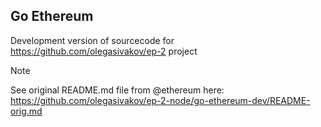 ## Go Ethereum

Development version of sourcecode for https://github.com/olegasivakov/ep-2 project

> [!NOTE]
> See original README.md file from @ethereum here: https://github.com/olegasivakov/ep-2-node/go-ethereum-dev/README-orig.md
